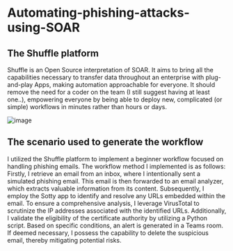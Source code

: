 # Automating-phishing-attacks-using-SOAR
## The Shuffle platform
Shuffle is an Open Source interpretation of SOAR. It aims to bring all the capabilities necessary to transfer data throughout an enterprise with plug-and-play Apps, making automation approachable for everyone. It should remove the need for a coder on the team (I still suggest having at least one..), empowering everyone by being able to deploy new, complicated (or simple) workflows in minutes rather than hours or days.




![image](https://github.com/Ayoub-EZYSMA/Automating-phishing-attacks-using-SOAR/assets/105115622/5a12a0f0-4b7d-4c4b-8fdc-0e8a8c1b7911)



## The scenario used to generate the workflow
I utilized the Shuffle platform to implement a beginner workflow focused on handling phishing emails. The workflow method I implemented is as follows: Firstly, I retrieve an email from an inbox, where I intentionally sent a simulated phishing email. This email is then forwarded to an email analyzer, which extracts valuable information from its content. Subsequently, I employ the Sotty app to identify and resolve any URLs embedded within the email.  To ensure a comprehensive analysis, I leverage VirusTotal to scrutinize the IP addresses associated with the identified URLs. Additionally, I validate the eligibility of the certificate authority by utilizing a Python script. Based on specific conditions, an alert is generated in a Teams room. If deemed necessary, I possess the capability to delete the suspicious email, thereby mitigating potential risks.

